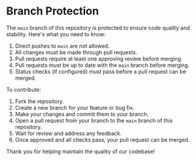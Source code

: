 # Branch Protection

The `main` branch of this repository is protected to ensure code quality and stability. Here's what you need to know:

1. Direct pushes to `main` are not allowed.
2. All changes must be made through pull requests.
3. Pull requests require at least one approving review before merging.
4. Pull requests must be up to date with the `main` branch before merging.
5. Status checks (if configured) must pass before a pull request can be merged.

To contribute:

1. Fork the repository.
2. Create a new branch for your feature or bug fix.
3. Make your changes and commit them to your branch.
4. Open a pull request from your branch to the `main` branch of this repository.
5. Wait for review and address any feedback.
6. Once approved and all checks pass, your pull request can be merged.

Thank you for helping maintain the quality of our codebase!
